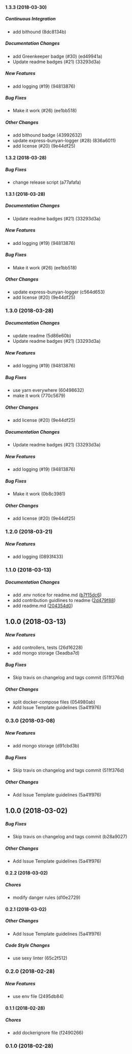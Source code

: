 #### 1.3.3 (2018-03-30)

##### Continuous Integration

*  add bithound (8dc8134b)

##### Documentation Changes

*  add Greenkeeper badge (#30) (ed49941a)
*  Update readme badges (#21) (33293d3a)

##### New Features

*  add logging (#19) (94813876)

##### Bug Fixes

* Make it work (#26) (ee1bb518)

##### Other Changes

*  add bithound badge (43992632)
*  update express-bunyan-logger (#28) (836a6011)
*  add license (#20) (9e44df25)

#### 1.3.2 (2018-03-28)

##### Bug Fixes

*  change release script (a77afafa)

#### 1.3.1 (2018-03-28)

##### Documentation Changes

*  Update readme badges (#21) (33293d3a)

##### New Features

*  add logging (#19) (94813876)

##### Bug Fixes

* Make it work (#26) (ee1bb518)

##### Other Changes

*  update express-bunyan-logger (c564d653)
*  add license (#20) (9e44df25)

### 1.3.0 (2018-03-28)

##### Documentation Changes

*  update readme (5d86e60b)
*  Update readme badges (#21) (33293d3a)

##### New Features

*  add logging (#19) (94813876)

##### Bug Fixes

*  use yarn everywhere (60498632)
*  make it work (770c5679)

##### Other Changes

*  add license (#20) (9e44df25)

##### Documentation Changes

*  Update readme badges (#21) (33293d3a)

##### New Features

*  add logging (#19) (94813876)

##### Bug Fixes

* Make it work (0b8c3981)

##### Other Changes

*  add license (#20) (9e44df25)

### 1.2.0 (2018-03-21)

##### New Features

*  add logging (0893f433)

### 1.1.0 (2018-03-13)

##### Documentation Changes

*  add .env notice for readme.md ([b7f15dc6](https://github.com/oleg-koval/ya-skeleton/commit/b7f15dc6455b097c3325f57bd3e53d7962bd2f31))
*  add contribution guidlines to readme ([2d479f88](https://github.com/oleg-koval/ya-skeleton/commit/2d479f88c916364e38d36cf3690e9c489e93f553))
*  add readme.md ([204354d0](https://github.com/oleg-koval/ya-skeleton/commit/204354d071df347cf79e0b52d777f48ebb723280))

## 1.0.0 (2018-03-13)

##### New Features

*  add controllers, tests (26d16228)
*  add mongo storage (3eadba7d)

##### Bug Fixes

*  Skip travis on changelog and tags commit (511f376d)

##### Other Changes

*  split docker-compose files (054980ab)
*  Add Issue Template guidelines (5a41f976)

### 0.3.0 (2018-03-08)

##### New Features

*  add mongo storage (d91cbd3b)

##### Bug Fixes

*  Skip travis on changelog and tags commit (511f376d)

##### Other Changes

*  Add Issue Template guidelines (5a41f976)

## 1.0.0 (2018-03-02)

##### Bug Fixes

*  Skip travis on changelog and tags commit (b28a9027)

##### Other Changes

*  Add Issue Template guidelines (5a41f976)

#### 0.2.2 (2018-03-02)

##### Chores

*  modify danger rules (d10e2729)

#### 0.2.1 (2018-03-02)

##### Other Changes

*  Add Issue Template guidelines (5a41f976)

##### Code Style Changes

*  use sexy linter (65c2f512)

### 0.2.0 (2018-02-28)

##### New Features

*  use env file (2495db84)

#### 0.1.1 (2018-02-28)

##### Chores

*  add dockerignore file (f2490266)

### 0.1.0 (2018-02-28)

